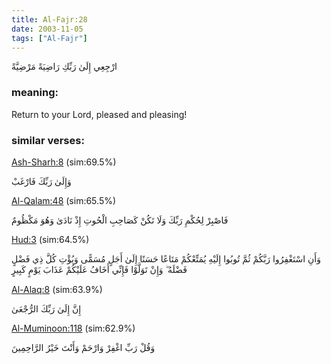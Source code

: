 ```yaml
---
title: Al-Fajr:28
date: 2003-11-05
tags: ["Al-Fajr"]
---
```

ارْجِعِي إِلَىٰ رَبِّكِ رَاضِيَةً مَرْضِيَّةً
### meaning: 
Return to your Lord, pleased and pleasing!
### similar verses: 

[Ash-Sharh:8](/94/8) (sim:69.5%)

وَإِلَىٰ رَبِّكَ فَارْغَبْ

[Al-Qalam:48](/68/48) (sim:65.5%)

فَاصْبِرْ لِحُكْمِ رَبِّكَ وَلَا تَكُنْ كَصَاحِبِ الْحُوتِ إِذْ نَادَىٰ وَهُوَ مَكْظُومٌ

[Hud:3](/11/3) (sim:64.5%)

وَأَنِ اسْتَغْفِرُوا رَبَّكُمْ ثُمَّ تُوبُوا إِلَيْهِ يُمَتِّعْكُمْ مَتَاعًا حَسَنًا إِلَىٰ أَجَلٍ مُسَمًّى وَيُؤْتِ كُلَّ ذِي فَضْلٍ فَضْلَهُ ۖ وَإِنْ تَوَلَّوْا فَإِنِّي أَخَافُ عَلَيْكُمْ عَذَابَ يَوْمٍ كَبِيرٍ

[Al-Alaq:8](/96/8) (sim:63.9%)

إِنَّ إِلَىٰ رَبِّكَ الرُّجْعَىٰ

[Al-Muminoon:118](/23/118) (sim:62.9%)

وَقُلْ رَبِّ اغْفِرْ وَارْحَمْ وَأَنْتَ خَيْرُ الرَّاحِمِينَ
